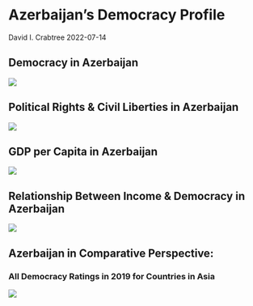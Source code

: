 Azerbaijan’s Democracy Profile
================
David I. Crabtree
2022-07-14

## Democracy in Azerbaijan

![](C:\Users\David\Desktop\PROGRA~1\FILESA~1\CFSS\hw06\reports\AZERBA~1/figure-gfm/Demscore-1.png)<!-- -->

## Political Rights & Civil Liberties in Azerbaijan

![](C:\Users\David\Desktop\PROGRA~1\FILESA~1\CFSS\hw06\reports\AZERBA~1/figure-gfm/Political%20Rights%20&%20Civil%20Libs-1.png)<!-- -->

## GDP per Capita in Azerbaijan

![](C:\Users\David\Desktop\PROGRA~1\FILESA~1\CFSS\hw06\reports\AZERBA~1/figure-gfm/GDP%20per%20Capita-1.png)<!-- -->

## Relationship Between Income & Democracy in Azerbaijan

![](C:\Users\David\Desktop\PROGRA~1\FILESA~1\CFSS\hw06\reports\AZERBA~1/figure-gfm/Income%20&%20Dem-1.png)<!-- -->

## Azerbaijan in Comparative Perspective:

### All Democracy Ratings in 2019 for Countries in Asia

![](C:\Users\David\Desktop\PROGRA~1\FILESA~1\CFSS\hw06\reports\AZERBA~1/figure-gfm/Democracy%20in%20Comparative%20Perspective-1.png)<!-- -->
